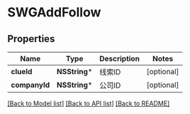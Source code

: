 # SWGAddFollow

## Properties
Name | Type | Description | Notes
------------ | ------------- | ------------- | -------------
**clueId** | **NSString*** | 线索ID | [optional] 
**companyId** | **NSString*** | 公司ID | [optional] 

[[Back to Model list]](../README.md#documentation-for-models) [[Back to API list]](../README.md#documentation-for-api-endpoints) [[Back to README]](../README.md)


